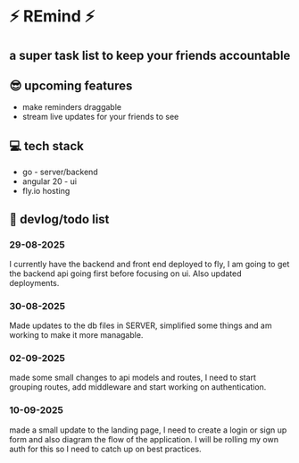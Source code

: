 # ⚡️ REmind ⚡️
## a super task list to keep your friends accountable

## 😎 upcoming features
- make reminders draggable
- stream live updates for your friends to see


## 💻 tech stack
- go - server/backend
- angular 20 - ui
- fly.io hosting


## 📒 devlog/todo list
### 29-08-2025
I currently have the backend and front end deployed to fly,
I am going to get the backend api going first before focusing on ui. 
Also updated deployments.

### 30-08-2025
Made updates to the db files in SERVER, simplified some things
and am working to make it more managable.

### 02-09-2025
made some small changes to api models and routes, I need to start grouping routes,
add middleware and start working on authentication.

### 10-09-2025
made a small update to the landing page, I need to create a login or sign up form
and also diagram the flow of the application. I will be rolling my own auth for this
so I need to catch up on best practices.

